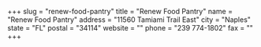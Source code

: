 +++
slug = "renew-food-pantry"
title = "Renew Food Pantry"
name = "Renew Food Pantry"
address = "11560 Tamiami Trail East"
city = "Naples"
state = "FL"
postal = "34114"
website = ""
phone = "239 774-1802"
fax = ""
+++
